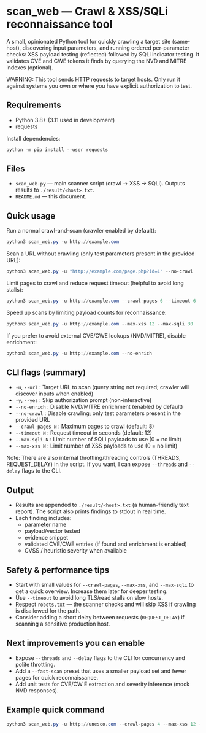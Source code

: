 # scan_web — Crawl & XSS/SQLi reconnaissance tool

A small, opinionated Python tool for quickly crawling a target site (same-host), discovering input parameters, and running ordered per-parameter checks: XSS payload testing (reflected) followed by SQLi indicator testing. It validates CVE and CWE tokens it finds by querying the NVD and MITRE indexes (optional).

WARNING: This tool sends HTTP requests to target hosts. Only run it against systems you own or where you have explicit authorization to test.

## Requirements

- Python 3.8+ (3.11 used in development)
- requests

Install dependencies:

```powershell
python -m pip install --user requests
```

## Files

- `scan_web.py` — main scanner script (crawl -> XSS -> SQLi). Outputs results to `./result/<host>.txt`.
- `README.md` — this document.

## Quick usage

Run a normal crawl-and-scan (crawler enabled by default):

```powershell
python3 scan_web.py -u http://example.com
```

Scan a URL without crawling (only test parameters present in the provided URL):

```powershell
python3 scan_web.py -u "http://example.com/page.php?id=1" --no-crawl
```

Limit pages to crawl and reduce request timeout (helpful to avoid long stalls):

```powershell
python3 scan_web.py -u http://example.com --crawl-pages 6 --timeout 6
```

Speed up scans by limiting payload counts for reconnaissance:

```powershell
python3 scan_web.py -u http://example.com --max-xss 12 --max-sqli 30
```

If you prefer to avoid external CVE/CWE lookups (NVD/MITRE), disable enrichment:

```powershell
python3 scan_web.py -u http://example.com --no-enrich
```

## CLI flags (summary)

- `-u`, `--url` : Target URL to scan (query string not required; crawler will discover inputs when enabled)
- `-y`, `--yes` : Skip authorization prompt (non-interactive)
- `--no-enrich` : Disable NVD/MITRE enrichment (enabled by default)
- `--no-crawl` : Disable crawling; only test parameters present in the provided URL
- `--crawl-pages N` : Maximum pages to crawl (default: 8)
- `--timeout N` : Request timeout in seconds (default: 12)
- `--max-sqli N` : Limit number of SQLi payloads to use (0 = no limit)
- `--max-xss N` : Limit number of XSS payloads to use (0 = no limit)

Note: There are also internal throttling/threading controls (THREADS, REQUEST_DELAY) in the script. If you want, I can expose `--threads` and `--delay` flags to the CLI.

## Output

- Results are appended to `./result/<host>.txt` (a human-friendly text report). The script also prints findings to stdout in real time.
- Each finding includes:
  - parameter name
  - payload/vector tested
  - evidence snippet
  - validated CVE/CWE entries (if found and enrichment is enabled)
  - CVSS / heuristic severity when available

## Safety & performance tips

- Start with small values for `--crawl-pages`, `--max-xss`, and `--max-sqli` to get a quick overview. Increase them later for deeper testing.
- Use `--timeout` to avoid long TLS/read stalls on slow hosts.
- Respect `robots.txt` — the scanner checks and will skip XSS if crawling is disallowed for the path.
- Consider adding a short delay between requests (`REQUEST_DELAY`) if scanning a sensitive production host.

## Next improvements you can enable

- Expose `--threads` and `--delay` flags to the CLI for concurrency and polite throttling.
- Add a `--fast-scan` preset that uses a smaller payload set and fewer pages for quick reconnaissance.
- Add unit tests for CVE/CW E extraction and severity inference (mock NVD responses).

## Example quick command

```powershell
python3 scan_web.py -u http://unesco.com --crawl-pages 4 --max-xss 12 --max-sqli 30 --timeout 6
```


